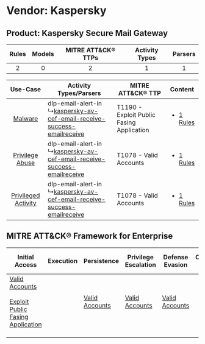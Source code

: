 Vendor: Kaspersky
=================
Product: Kaspersky Secure Mail Gateway
--------------------------------------
| Rules | Models | MITRE ATT&CK® TTPs | Activity Types | Parsers |
|:-----:|:------:|:------------------:|:--------------:|:-------:|
|   2   |   0    |         2          |       1        |    1    |

|    Use-Case    | Activity Types/Parsers    | MITRE ATT&CK® TTP    | Content    |
|:----:| ---- | ---- | ---- |
|    [Malware](../../../UseCases/uc_malware.md)    |  dlp-email-alert-in<br> ↳[kaspersky-av-cef-email-receive-success-emailreceive](Ps/pC_kasperskyavcefemailreceivesuccessemailreceive.md)<br> | T1190 - Exploit Public Fasing Application<br> | [<ul><li>1 Rules</li></ul>](RM/r_m_kaspersky_kaspersky_secure_mail_gateway_Malware.md)    |
|     [Privilege Abuse](../../../UseCases/uc_privilege_abuse.md)     |  dlp-email-alert-in<br> ↳[kaspersky-av-cef-email-receive-success-emailreceive](Ps/pC_kasperskyavcefemailreceivesuccessemailreceive.md)<br> | T1078 - Valid Accounts<br>    | [<ul><li>1 Rules</li></ul>](RM/r_m_kaspersky_kaspersky_secure_mail_gateway_Privilege_Abuse.md)     |
| [Privileged Activity](../../../UseCases/uc_privileged_activity.md) |  dlp-email-alert-in<br> ↳[kaspersky-av-cef-email-receive-success-emailreceive](Ps/pC_kasperskyavcefemailreceivesuccessemailreceive.md)<br> | T1078 - Valid Accounts<br>    | [<ul><li>1 Rules</li></ul>](RM/r_m_kaspersky_kaspersky_secure_mail_gateway_Privileged_Activity.md) |

MITRE ATT&CK® Framework for Enterprise
--------------------------------------
| Initial Access                                                                                                                                            | Execution | Persistence                                                         | Privilege Escalation                                                | Defense Evasion                                                     | Credential Access | Discovery | Lateral Movement | Collection | Command and Control | Exfiltration | Impact |
| --------------------------------------------------------------------------------------------------------------------------------------------------------- | --------- | ------------------------------------------------------------------- | ------------------------------------------------------------------- | ------------------------------------------------------------------- | ----------------- | --------- | ---------------- | ---------- | ------------------- | ------------ | ------ |
| [Valid Accounts](https://attack.mitre.org/techniques/T1078)<br><br>[Exploit Public Fasing Application](https://attack.mitre.org/techniques/T1190)<br><br> |           | [Valid Accounts](https://attack.mitre.org/techniques/T1078)<br><br> | [Valid Accounts](https://attack.mitre.org/techniques/T1078)<br><br> | [Valid Accounts](https://attack.mitre.org/techniques/T1078)<br><br> |                   |           |                  |            |                     |              |        |